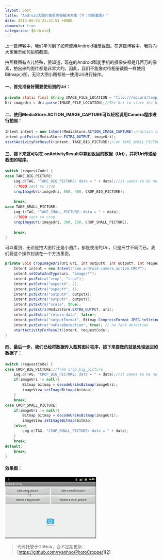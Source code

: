 ```yaml
---
layout: post
title: "Android大图片裁剪终极解决方案（下：拍照截图）"
date: 2014-06-03 22:34:51 +0800
comments: true
categories: [Android]
---
```


上一篇博客中，我们学习到了如何使用Android相册截图。在这篇博客中，我将向大家展示如何拍照截图。

拍照截图有点儿特殊，要知道，现在的Android智能手机的摄像头都是几百万的像素，拍出来的图片都是非常大的。因此，我们不能像对待相册截图一样使用Bitmap小图，无论大图小图都统一使用Uri进行操作。

#### 一、首先准备好需要使用到的Uri：

```java
private static final String IMAGE_FILE_LOCATION = "file:///sdcard/temp.jpg";//temp file
Uri imageUri = Uri.parse(IMAGE_FILE_LOCATION);//The Uri to store the big bitmap
```

#### 二、使用MediaStore.ACTION_IMAGE_CAPTURE可以轻松调用Camera程序进行拍照：

```java
Intent intent = new Intent(MediaStore.ACTION_IMAGE_CAPTURE);//action is capture
intent.putExtra(MediaStore.EXTRA_OUTPUT, imageUri);
startActivityForResult(intent, TAKE_BIG_PICTURE);//or TAKE_SMALL_PICTURE
```

#### 三、接下来就可以在 onActivityResult中拿到返回的数据（Uri），并将Uri传递给截图的程序。

```java
switch (requestCode) {
case TAKE_BIG_PICTURE:
	Log.d(TAG, "TAKE_BIG_PICTURE: data = " + data);//it seems to be null
	//TODO sent to crop
	cropImageUri(imageUri, 800, 400, CROP_BIG_PICTURE);
	
	break;
case TAKE_SMALL_PICTURE:
	Log.i(TAG, "TAKE_SMALL_PICTURE: data = " + data);
	//TODO sent to crop 
	cropImageUri(imageUri, 300, 150, CROP_SMALL_PICTURE);
	
	break;
}
```

可以看到，无论是拍大图片还是小图片，都是使用的Uri，只是尺寸不同而已。我们将这个操作封装在一个方法里面。

```java
private void cropImageUri(Uri uri, int outputX, int outputY, int requestCode){
	Intent intent = new Intent("com.android.camera.action.CROP");
	intent.setDataAndType(uri, "image/*");
	intent.putExtra("crop", "true");
	intent.putExtra("aspectX", 2);
	intent.putExtra("aspectY", 1);
	intent.putExtra("outputX", outputX);
	intent.putExtra("outputY", outputY);
	intent.putExtra("scale", true);
	intent.putExtra(MediaStore.EXTRA_OUTPUT, uri);
	intent.putExtra("return-data", false);
	intent.putExtra("outputFormat", Bitmap.CompressFormat.JPEG.toString());
	intent.putExtra("noFaceDetection", true); // no face detection
	startActivityForResult(intent, requestCode);
}
```

#### 四、最后一步，我们已经将数据传入裁剪图片程序，接下来要做的就是处理返回的数据了：

```java
switch (requestCode) {
case CROP_BIG_PICTURE://from crop_big_picture
	Log.d(TAG, "CROP_BIG_PICTURE: data = " + data);//it seems to be null
	if(imageUri != null){
		Bitmap bitmap = decodeUriAsBitmap(imageUri);
		imageView.setImageBitmap(bitmap);
	}
	break;
case CROP_SMALL_PICTURE:
	if(imageUri != null){
		Bitmap bitmap = decodeUriAsBitmap(imageUri);
		imageView.setImageBitmap(bitmap);
	}else{
		Log.e(TAG, "CROP_SMALL_PICTURE: data = " + data);
	}
	break;
default:
	break;
}
```

#### 效果图：

![截图演示][1]

> 代码托管于GitHub，会不定期更新：[https://github.com/ryanhoo/PhotoCropper][2]


[1]: images/blog/android/184229_tlMc_245415.gif
[2]: https://github.com/ryanhoo/PhotoCropper
